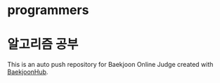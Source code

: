 # programmers
# 알고리즘 공부
This is an auto push repository for Baekjoon Online Judge created with [BaekjoonHub](https://github.com/BaekjoonHub/BaekjoonHub).
